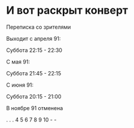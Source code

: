 # И вот раскрыт конверт

Переписка со зрителями

Выходит с апреля 91:

Суббота 22:15 - 22:30

С мая 91:

Суббота 21:45 - 22:15

С июня 91:

Суббота 20:15 - 21:00

В ноябре 91 отменена

.   .   .   4   5   6
7   8   9   10  -   -
